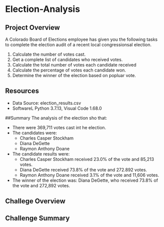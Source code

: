 # Election-Analysis

## Project Overview
A Colorado Board of Elections employee has given you the following tasks to complete the election audit of a recent local congressionsal election.

1. Calculate the number of votes cast.
2. Get a complete list of candidates who received votes.
3. Calculate the total number of votes each candidate received
4. Calculate the percentage of votes each candidate won.
5. Determine the winner of the election based on popluar vote.

## Resources
- Data Source: election_results.csv
- SoftwareL Python 3.7.13, Visual Code 1.68.0

##Summary
The analysis of the election sho that:
- There were 369,711 votes cast int he election.
- The candidates were:
	- Charles Casper Stockham
	- Diana DeGette
	- Raymon Anthony Doane
- The candidate results were:
	- Charles Casper Stockham received 23.0% of the vote and 85,213 votes.
	- Diana DeGette received 73.8% of the vote and 272.892 votes.
	- Raymon Anthony Doane received 3.1% of the vote and 11,606 votes.
- The winner of the election was:
	Diana DeGette, who received 73.8% of the vote and 272,892 votes.

## Challege Overview

## Challenge Summary 
